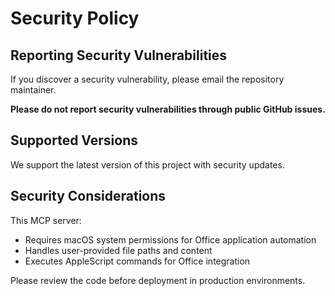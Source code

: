# Security Policy

## Reporting Security Vulnerabilities

If you discover a security vulnerability, please email the repository maintainer.

**Please do not report security vulnerabilities through public GitHub issues.**

## Supported Versions

We support the latest version of this project with security updates.

## Security Considerations

This MCP server:
- Requires macOS system permissions for Office application automation
- Handles user-provided file paths and content
- Executes AppleScript commands for Office integration

Please review the code before deployment in production environments.
